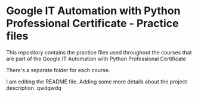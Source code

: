 # Google IT Automation with Python Professional Certificate - Practice files

This repository contains the practice files used throughout the courses that are
part of the Google IT Automation with Python Professional Certificate

There's a separate folder for each course.

I am editing the README file. Adding some more details about the project description.
qwdqwdq
